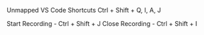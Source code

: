 Unmapped VS Code Shortcuts
Ctrl + Shift + Q, I, A, J

Start Recording - Ctrl + Shift + J
Close Recording - Ctrl + Shift + I